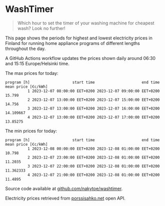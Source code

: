 
# WashTimer

> Which hour to set the timer of your washing machine for cheapest wash? Look no further!

This page shows the periods for highest and lowest electricity prices in Finland 
for running home appliance programs of different lengths throughout the day. 

A GitHub Actions workflow updates the prices shown daily around 06:30 and 15:15 Europe/Helsinki time.

The max prices for today:

	program [h]                   start time                     end time mean price [€c/kWh]
	          1 2023-12-07 08:00:00 EET+0200 2023-12-07 09:00:00 EET+0200              15.799
	          2 2023-12-07 13:00:00 EET+0200 2023-12-07 15:00:00 EET+0200              14.756
	          3 2023-12-07 13:00:00 EET+0200 2023-12-07 16:00:00 EET+0200           14.109667
	          4 2023-12-07 13:00:00 EET+0200 2023-12-07 17:00:00 EET+0200            13.85275

The min prices for today:

	program [h]                   start time                     end time mean price [€c/kWh]
	          1 2023-12-08 00:00:00 EET+0200 2023-12-08 01:00:00 EET+0200              10.798
	          2 2023-12-07 23:00:00 EET+0200 2023-12-08 01:00:00 EET+0200             11.2035
	          3 2023-12-07 22:00:00 EET+0200 2023-12-08 01:00:00 EET+0200           11.362333
	          4 2023-12-07 21:00:00 EET+0200 2023-12-08 01:00:00 EET+0200             11.4895


Source code available at [github.com/nakytoe/washtimer](https://github.com/nakytoe/washtimer).

Electricity prices retrieved from [porssisahko.net](https://porssisahko.net/api) open API.
